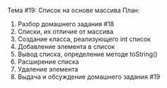 Тема #19: Список на основе массива
План:
1. Разбор домашнего задания #18
2. Списки, их отличие от массива
3. Cоздание класса, реализующего int список
4. Добавление элемента в список
5. Вывод списка, определение методе toString()
6. Расширение списка
7. Удаление элемента
8. Выдача и обсуждение домашнего задания #19
